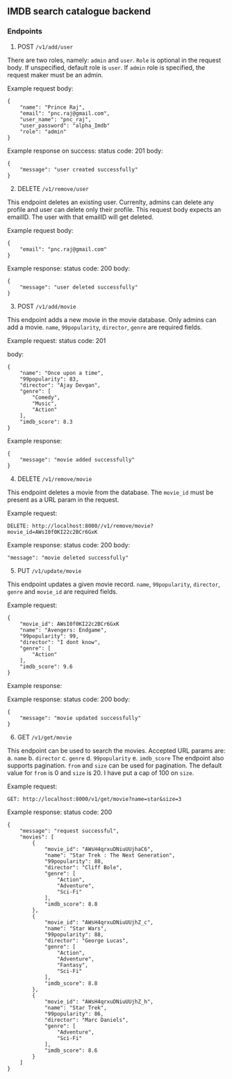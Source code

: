 ## IMDB search catalogue backend

### Endpoints

1. POST `/v1/add/user`

There are two roles, namely: `admin` and `user`.
`Role` is optional in the request body. If unspecified, default role is `user`. If `admin` role is specified, the request maker must be an admin.

Example request body:

```
{
    "name": "Prince Raj",
    "email": "pnc.raj@gmail.com",
    "user_name": "pnc_raj",
    "user_password": "alpha_Imdb"
    "role": "admin"
}
```

Example response on success:
status code: 201
body:

```
{
    "message": "user created successfully"
}
```
2. DELETE `/v1/remove/user`

This endpoint deletes an existing user. Currenlty, admins can delete any profile and user can delete only their profile.
This request body expects an emailID. The user with that emailID will get deleted.

Example request body:

```
{
    "email": "pnc.raj@gmail.com"
}
```

Example response:
status code: 200
body:

```
{
    "message": "user deleted successfully"
}
```

3. POST `/v1/add/movie`

This endpoint adds a new movie in the movie database. Only admins can add a movie. `name`, `99popularity`, `director`, `genre` are required fields.

Example request:
status code: 201

body:

```
{
    "name": "Once upon a time",
    "99popularity": 83,
    "director": "Ajay Devgan",
    "genre": [
        "Comedy",
        "Music",
        "Action"
    ],
    "imdb_score": 8.3
}
```

Example response:

```
{
    "message": "movie added successfully"
}
```

4. DELETE `/v1/remove/movie`

This endpoint deletes a movie from the database. The `movie_id` must be present as a URL param in the request.

Example request:

`DELETE: http://localhost:8000//v1/remove/movie?movie_id=AWsI0f0KI22c2BCr6GxK`

Example response: 
status code: 200
body:

```
"message": "movie deleted successfully"
```

5. PUT `/v1/update/movie`

This endpoint updates a given movie record. `name`, `99popularity`, `director`, `genre` and `movie_id` are required fields.

Example request:

```
{
    "movie_id": AWsI0f0KI22c2BCr6GxK
    "name": "Avengers: Endgame",
    "99popularity": 99,
    "director": "I dont know",
    "genre": [
        "Action"
    ],
    "imdb_score": 9.6
}
```

Example response: 

Example response: 
status code: 200
body:

```
{
    "message": "movie updated successfully"
}
```
6. GET `/v1/get/movie`

This endpoint can be used to search the movies. Accepted URL params are:
    a. `name`
    b. `director`
    c. `genre`
    d. `99popularity`
    e. `imdb_score`
The endpoint also supports pagination. `from` and `size` can be used for pagination. The default value for `from` is 0 and `size` is 20. I have put a cap of 100 on `size`.

Example request:

`GET: http://localhost:8000/v1/get/movie?name=star&size=3`

Example response:
status code: 200

```
{
    "message": "request successful",
    "movies": [
        {
            "movie_id": "AWsH4qrxuDNiuUUjhaC6",
            "name": "Star Trek : The Next Generation",
            "99popularity": 88,
            "director": "Cliff Bole",
            "genre": [
                "Action",
                "Adventure",
                "Sci-Fi"
            ],
            "imdb_score": 8.8
        },
        {
            "movie_id": "AWsH4qrxuDNiuUUjhZ_c",
            "name": "Star Wars",
            "99popularity": 88,
            "director": "George Lucas",
            "genre": [
                "Action",
                "Adventure",
                "Fantasy",
                "Sci-Fi"
            ],
            "imdb_score": 8.8
        },
        {
            "movie_id": "AWsH4qrxuDNiuUUjhZ_h",
            "name": "Star Trek",
            "99popularity": 86,
            "director": "Marc Daniels",
            "genre": [
                "Adventure",
                "Sci-Fi"
            ],
            "imdb_score": 8.6
        }
    ]
}
```
